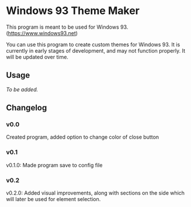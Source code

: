# Windows 93 Theme Maker
This program is meant to be used for Windows 93. (https://www.windows93.net)

You can use this program to create custom themes for Windows 93.
It is currently in early stages of development, and may not function properly. It will be updated over time.

## Usage
*To be added.*

## Changelog
### v0.0
Created program, added option to change color of close button
### v0.1
v0.1.0: Made program save to config file
### v0.2
v0.2.0: Added visual improvements, along with sections on the side which will later be used for element selection.
